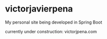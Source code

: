 # victorjavierpena

My personal site being developed in Spring Boot 

currently under construction:
victorjpena.com
